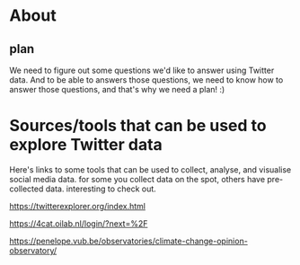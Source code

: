 # About

## plan
We need to figure out some questions we'd like to answer using Twitter data. And to be able to answers those questions, we need to know how to answer those questions, and that's why we need a plan! :)

# Sources/tools that can be used to explore Twitter data
Here's links to some tools that can be used to collect, analyse, and visualise social media data. for some you collect data on the spot, others have pre-collected data. interesting to check out.

https://twitterexplorer.org/index.html

https://4cat.oilab.nl/login/?next=%2F

https://penelope.vub.be/observatories/climate-change-opinion-observatory/
